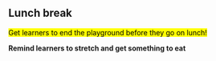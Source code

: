 ## Lunch break

<mark>Get learners to end the playground before they go on lunch!</mark>

**Remind learners to stretch and get something to eat**

